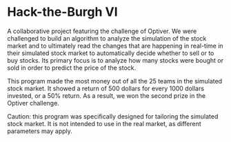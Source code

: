 # Hack-the-Burgh VI

A collaborative project featuring the challenge of Optiver. We were challenged to build an algorithm to analyze the simulation of the stock market and to ultimately read the changes that are happening in real-time in their simulated stock market to automatically decide whether to sell or to buy stocks.  Its primary focus is to analyze how many stocks were bought or sold in order to predict the price of the stock.

This program made the most money out of all the 25 teams in the simulated stock market. It showed a return of 500 dollars for every 1000 dollars invested, or a 50% return. As a result, we won the second prize in the Optiver challenge.

Caution: this program was specifically designed for tailoring the simulated stock market. It is not intended to use in the real market, as different parameters may apply.
